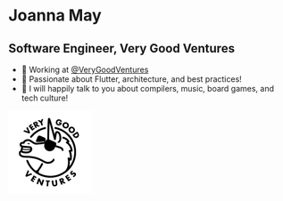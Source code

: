 # Joanna May
## Software Engineer, Very Good Ventures

- 🦄  Working at [@VeryGoodVentures](https://github.com/VeryGoodOpenSource/)
- 📱  Passionate about Flutter, architecture, and best practices!
- 💓  I will happily talk to you about compilers, music, board games, and tech culture!

[![Very Good Ventures](https://github.com/VGVentures/Very-Good-Brand/raw/main/logos/icon-unicorn/unicorn-vgv-black-inset-round.png)](https://verygood.ventures)
